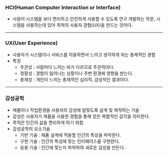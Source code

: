 ### HCI(Human Computer Interaction or Interface)

- 사람이 시스템을 보다 편리하고 안전하게 사용할 수 있도록 연구 개발하는 학문, 시스템을 사용하는데 있어 최적의 사용자 경험(UX)을 만드는 것이다.

---

### UX(User Experience)

- 사용자가 시스템이나 서비스를 이용하면서 느끼고 생각하게 되는 총체적인 경험
- 특징
  - 주관성 : 사람마다 느끼는 바가 다르므로 주관적이다.
  - 정황성 : 경험이 일어나는 상황이나 주변 환경에 영향을 받는다.
  - 총체성 : 개인이 느끼는 총체적인 심리적, 감성적인 결과이다.

---

### 감성공학

- 제품이나 작업환경을 사용자의 감성에 알맞도록 설계 및 제작하는 기술
- 감성은 사용자가 제품을 사용한 경험을 통해 얻은 복합적인 감각을 의미한다.
- 목적은 인간의 삶을 편리하게 하기 위함.
- 감성공학의 요소기술
  - 기반 기술 : 제품 설계에 적용할 인간의 특성을 파악한다.
  - 구현 기술 : 인간의 특성에 맞는 인터페이스를 구현한다.
  - 응용 기술 : 인간에 맞는지 파악하여 새로운 감성을 만든다.
